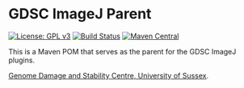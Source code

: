 GDSC ImageJ Parent
==================

[![License: GPL v3](https://img.shields.io/badge/License-GPLv3-blue.svg)](https://www.gnu.org/licenses/gpl-3.0)
[![Build Status](https://github.com/aherbert/gdsc-ij-parent/actions/workflows/build.yml/badge.svg)](https://github.com/aherbert/gdsc-ij-parent/actions/workflows/build.yml)
[![Maven Central](https://img.shields.io/maven-central/v/uk.ac.sussex.gdsc/gdsc-ij-parent)](https://search.maven.org/artifact/uk.ac.sussex.gdsc/gdsc-ij-parent/)

This is a Maven POM that serves as the parent for the GDSC ImageJ plugins.

[Genome Damage and Stability Centre, University of Sussex](http://www.sussex.ac.uk/gdsc/).

